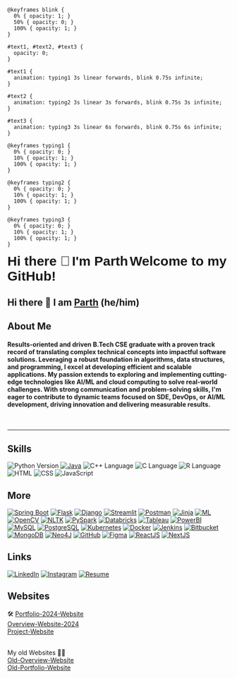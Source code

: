 <svg xmlns="http://www.w3.org/2000/svg" viewBox="0 0 800 180">
  <style>
    .typing-text {
      font-family: 'Arial', sans-serif;
      font-size: 30px;
      font-weight: bold;
      text-anchor: middle;
      fill: #00cc00; /* Green color */
      animation: blink 0.75s infinite;
    }
    
    @keyframes blink {
      0% { opacity: 1; }
      50% { opacity: 0; }
      100% { opacity: 1; }
    }
    
    #text1, #text2, #text3 {
      opacity: 0;
    }
    
    #text1 {
      animation: typing1 3s linear forwards, blink 0.75s infinite;
    }
    
    #text2 {
      animation: typing2 3s linear 3s forwards, blink 0.75s 3s infinite;
    }
    
    #text3 {
      animation: typing3 3s linear 6s forwards, blink 0.75s 6s infinite;
    }
    
    @keyframes typing1 {
      0% { opacity: 0; }
      10% { opacity: 1; }
      100% { opacity: 1; }
    }
    
    @keyframes typing2 {
      0% { opacity: 0; }
      10% { opacity: 1; }
      100% { opacity: 1; }
    }
    
    @keyframes typing3 {
      0% { opacity: 0; }
      10% { opacity: 1; }
      100% { opacity: 1; }
    }
  </style>
  
  <rect width="100%" height="100%" fill="transparent" />
  
  <text id="text1" x="400" y="60" class="typing-text">Hi there 👋</text>
  <text id="text2" x="400" y="100" class="typing-text">I'm Parth</text>
  <text id="text3" x="400" y="140" class="typing-text">Welcome to my GitHub!</text>
</svg>

## Hi there 👋 I am [Parth](https://prth1234.github.io/my-website/) (he/him)

## About Me

#### Results-oriented and driven B.Tech CSE graduate with a proven track record of translating complex technical concepts into impactful software solutions. Leveraging a robust foundation in algorithms, data structures, and programming, I excel at developing efficient and scalable applications. My passion extends to exploring and implementing cutting-edge technologies like AI/ML and cloud computing to solve real-world challenges.  With strong communication and problem-solving skills, I'm eager to contribute to dynamic teams focused on SDE, DevOps, or AI/ML development, driving innovation and delivering measurable results.

<br>
<hr>

<h2>Skills</h2>

![Python Version](https://img.shields.io/badge/Python-3.8%2B-blue?style=for-the-badge&logo=python&logoColor=white)
[![Java](https://img.shields.io/badge/Java-007396?style=for-the-badge&logo=java&logoColor=white)](https://www.java.com/)
![C++ Language](https://img.shields.io/badge/C++-purple?style=for-the-badge&logo=c%2B%2B&logoColor=white)
![C Language](https://img.shields.io/badge/C-blue?style=for-the-badge&logo=c&logoColor=white)
![R Language](https://img.shields.io/badge/R-blueviolet?style=for-the-badge&logo=r&logoColor=white)
![HTML](https://img.shields.io/badge/HTML-5-orange?style=for-the-badge&logo=html5&logoColor=white)
![CSS](https://img.shields.io/badge/CSS-blue?style=for-the-badge&logo=css3&logoColor=white)
![JavaScript](https://img.shields.io/badge/JavaScript-yellow?style=for-the-badge&logo=javascript&logoColor=white)

<h2>More</h2>
 

[![Spring Boot](https://img.shields.io/badge/Spring_Boot-lightgreen?style=for-the-badge&logo=spring)](https://spring.io/projects/spring-boot)
[![Flask](https://img.shields.io/badge/Flask-blue?style=for-the-badge&logo=flask)](https://flask.palletsprojects.com/)
[![Django](https://img.shields.io/badge/Django-green?style=for-the-badge&logo=django)](https://www.djangoproject.com/)
[![Streamlit](https://img.shields.io/badge/Streamlit-orange?style=for-the-badge&logo=streamlit)](https://streamlit.io/)
[![Postman](https://img.shields.io/badge/Postman-orange?style=for-the-badge&logo=postman)](https://www.postman.com/)
[![Jinja](https://img.shields.io/badge/Jinja-purple?style=for-the-badge&logo=jinja)](https://palletsprojects.com/p/jinja/)
[![ML](https://img.shields.io/badge/ML-red?style=for-the-badge&logo=python)](https://www.python.org/)
[![OpenCV](https://img.shields.io/badge/OpenCV-yellow?style=for-the-badge&logo=opencv)](https://opencv.org/)
[![NLTK](https://img.shields.io/badge/NLTK-pink?style=for-the-badge&logo=python)](https://www.nltk.org/)
[![PySpark](https://img.shields.io/badge/PySpark-teal?style=for-the-badge&logo=apache-spark)](https://spark.apache.org/)
[![Databricks](https://img.shields.io/badge/Databricks-lightblue?style=for-the-badge&logo=databricks)](https://databricks.com/)
[![Tableau](https://img.shields.io/badge/Tableau-blue?style=for-the-badge&logo=tableau)](https://www.tableau.com/)
[![PowerBI](https://img.shields.io/badge/PowerBI-green?style=for-the-badge&logo=powerbi)](https://powerbi.microsoft.com/)
[![MySQL](https://img.shields.io/badge/MySQL-orange?style=for-the-badge&logo=mysql)](https://www.mysql.com/)
[![PostgreSQL](https://img.shields.io/badge/PostgreSQL-purple?style=for-the-badge&logo=postgresql)](https://www.postgresql.org/)
[![Kubernetes](https://img.shields.io/badge/Kubernetes-red?style=for-the-badge&logo=kubernetes)](https://kubernetes.io/)
[![Docker](https://img.shields.io/badge/Docker-yellow?style=for-the-badge&logo=docker)](https://www.docker.com/)
[![Jenkins](https://img.shields.io/badge/Jenkins-pink?style=for-the-badge&logo=jenkins)](https://www.jenkins.io/)
[![Bitbucket](https://img.shields.io/badge/Bitbucket-teal?style=for-the-badge&logo=bitbucket)](https://bitbucket.org/)
[![MongoDB](https://img.shields.io/badge/MongoDB-lightblue?style=for-the-badge&logo=mongodb)](https://www.mongodb.com/)
[![Neo4J](https://img.shields.io/badge/Neo4J-darkgreen?style=for-the-badge&logo=neo4j)](https://neo4j.com/)
[![GitHub](https://img.shields.io/badge/GitHub-blue?style=for-the-badge&logo=github)](https://github.com/)
[![Figma](https://img.shields.io/badge/Figma-purple?style=for-the-badge&logo=figma)](https://www.figma.com/)
[![ReactJS](https://img.shields.io/badge/ReactJS-blue?style=for-the-badge&logo=react)](https://reactjs.org/)
[![NextJS](https://img.shields.io/badge/NextJS-black?style=for-the-badge&logo=next.js)](https://nextjs.org/)




<!-- ![C++](https://img.shields.io/badge/C++-00599C?style=flat-square&logo=c%2B%2B&logoColor=white)
![JavaScript](https://img.shields.io/badge/JavaScript-ffcb2c?style=flat-square&logo=javascript&logoColor=white)
![Java](https://img.shields.io/badge/Java-ED8B00?style=flat-square&logo=openjdk&logoColor=white)
![SpringBoot](https://img.shields.io/badge/Spring-6DB33F?style=flat-square&logo=spring&logoColor=white)
![HTML5](https://img.shields.io/badge/HTML5-E34F26?style=flat-square&logo=HTML5&logoColor=white)
![Atlas](https://img.shields.io/badge/MongoDB-47A248?style=flat-square&logo=mongodb&logoColor=white)
![ReactJS](https://img.shields.io/badge/React-292c33?style=flat-square&logo=react&logoColor=61DAFB)
![MySQL](https://img.shields.io/badge/MySQL-4479A1?style=flat-square&logo=MySQL&logoColor=white) -->
<!-- ![Tailwind CSS](https://img.shields.io/badge/Tailwind_CSS-38B2AC?style=flat-square&logo=Tailwind%20CSS&logoColor=white) -->
<!-- ![Bootstrap](https://img.shields.io/badge/Bootstrap-563D7C?style=flat-square&logo=Bootstrap&logoColor=white) -->
<!-- ![CSS3](https://img.shields.io/badge/CSS3-1572B6?style=flat-square&logo=CSS3&logoColor=white) -->
<!-- ![NodeJS](https://img.shields.io/badge/Node.js-339933?style=flat-square&logo=node.js&logoColor=white) -->
<!-- ![ExpressJS](https://img.shields.io/badge/Express.js-292c33?style=flat-square&logo=express&logoColor=white) -->


<h2>Links</h2>


[![LinkedIn](https://img.shields.io/badge/LinkedIn-0077B5?style=for-the-badge&logo=linkedin&logoColor=white)](https://www.linkedin.com/in/parthsingh2002/)
[![Instagram](https://img.shields.io/badge/Instagram-E4405F?style=for-the-badge&logo=instagram&logoColor=white)](https://www.instagram.com/pxrthye/)
[![Resume](https://img.shields.io/badge/Resume-4285F4?style=for-the-badge&logo=google-drive&logoColor=white)](https://drive.google.com/drive/folders/1LLiV1dOUtq19r5123B5VX8Iy-7SUk5ag?usp=sharing)


<h2>Websites</h2>
🛠️ <a href="https://prth1234.github.io/portfolio-2024/" target="_blank">Portfolio-2024-Website</a><br>
<a href="https://prth1234.github.io/Parths-Website/" target="_blank">Overview-Website-2024</a><br>
<a href="https://prth1234.github.io/my-projects/" target="_blank">Project-Website</a><br>

<br> My old Websites 👴🏻 <br>
<a href="https://prth1234.github.io/my-website/" target="_blank">Old-Overview-Website</a><br>
<a href="https://prth1234.github.io/happy-lemon-portoflio/" target="_blank">Old-Portfolio-Website</a>


